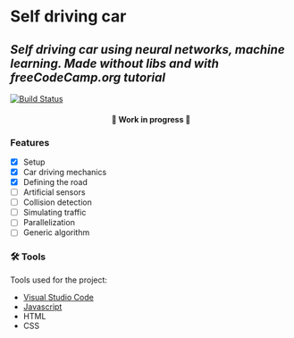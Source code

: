 # Self driving car
## _Self driving car using neural networks, machine learning. Made without libs and with freeCodeCamp.org tutorial_

[![Build Status](https://img.shields.io/badge/-source-green)](https://www.youtube.com/watch?v=Rs_rAxEsAvI&t=367s)

<h4 align="center"> 
	🚧 Work in progress 🚧
</h4>

### Features

- [x] Setup
- [x] Car driving mechanics
- [x] Defining the road
- [ ] Artificial sensors
- [ ] Collision detection
- [ ] Simulating traffic
- [ ] Parallelization
- [ ] Generic algorithm

### 🛠 Tools

Tools used for the project:

- [Visual Studio Code](https://code.visualstudio.com/)
- [Javascript](https://www.javascript.com/)
- HTML
- CSS